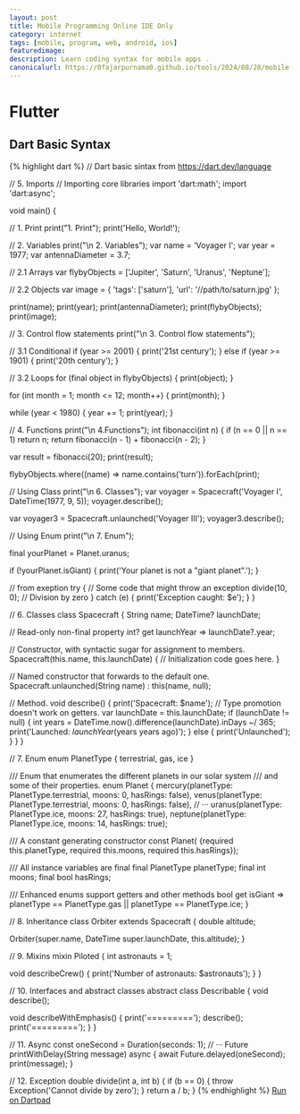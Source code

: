 ```yaml
---
layout: post
title: Mobile Programming Online IDE Only
category: internet
tags: [mobile, program, web, android, ios]
featuredimage: 
description: Learn coding syntax for mobile apps .
canonicalurl: https://0fajarpurnama0.github.io/tools/2024/08/28/mobile-programming-online-ide-only
---
```

# Flutter

## Dart Basic Syntax

{% highlight dart %}
// Dart basic sintax from https://dart.dev/language

// 5. Imports
// Importing core libraries
import 'dart:math';
import 'dart:async';

void main() {
  
  // 1. Print
  print("1. Print");
  print('Hello, World!');
 
  // 2. Variables
  print("\n 2. Variables");
  var name = 'Voyager I';
  var year = 1977;
  var antennaDiameter = 3.7;
  
  // 2.1 Arrays
  var flybyObjects = ['Jupiter', 'Saturn', 'Uranus', 'Neptune'];
  
  // 2.2 Objects
  var image = {
    'tags': ['saturn'],
    'url': '//path/to/saturn.jpg'
  };
  
  print(name);
  print(year);
  print(antennaDiameter);
  print(flybyObjects);
  print(image);
  
  // 3. Control flow statements
  print("\n 3. Control flow statements");
  
  // 3.1 Conditional
  if (year >= 2001) {
    print('21st century');
  } else if (year >= 1901) {
    print('20th century');
  }
  
  // 3.2 Loops
  for (final object in flybyObjects) {
    print(object);
  }

  for (int month = 1; month <= 12; month++) {
    print(month);
  }

  while (year < 1980) {
    year += 1;
    print(year);
  }
  
  // 4. Functions
  print("\n 4.Functions");
  int fibonacci(int n) {
    if (n == 0 || n == 1) return n;
    return fibonacci(n - 1) + fibonacci(n - 2);
  }

  var result = fibonacci(20);
  print(result);
  
  flybyObjects.where((name) => name.contains('turn')).forEach(print);
  
  // Using Class
  print("\n 6. Classes");
  var voyager = Spacecraft('Voyager I', DateTime(1977, 9, 5));
  voyager.describe();

  var voyager3 = Spacecraft.unlaunched('Voyager III');
  voyager3.describe();
  
  
  // Using Enum
  print("\n 7. Enum");
  
  final yourPlanet = Planet.uranus;

  if (!yourPlanet.isGiant) {
    print('Your planet is not a "giant planet".');
  }
  
  // from exeption
  try {
    // Some code that might throw an exception
    divide(10, 0); // Division by zero
  } catch (e) {
    print('Exception caught: $e');
  }
}

// 6. Classes
class Spacecraft {
  String name;
  DateTime? launchDate;

  // Read-only non-final property
  int? get launchYear => launchDate?.year;

  // Constructor, with syntactic sugar for assignment to members.
  Spacecraft(this.name, this.launchDate) {
    // Initialization code goes here.
  }

  // Named constructor that forwards to the default one.
  Spacecraft.unlaunched(String name) : this(name, null);

  // Method.
  void describe() {
    print('Spacecraft: $name');
    // Type promotion doesn't work on getters.
    var launchDate = this.launchDate;
    if (launchDate != null) {
      int years = DateTime.now().difference(launchDate).inDays ~/ 365;
      print('Launched: $launchYear ($years years ago)');
    } else {
      print('Unlaunched');
    }
  }
}

// 7. Enum
enum PlanetType { terrestrial, gas, ice }

/// Enum that enumerates the different planets in our solar system
/// and some of their properties.
enum Planet {
  mercury(planetType: PlanetType.terrestrial, moons: 0, hasRings: false),
  venus(planetType: PlanetType.terrestrial, moons: 0, hasRings: false),
  // ···
  uranus(planetType: PlanetType.ice, moons: 27, hasRings: true),
  neptune(planetType: PlanetType.ice, moons: 14, hasRings: true);

  /// A constant generating constructor
  const Planet(
      {required this.planetType, required this.moons, required this.hasRings});

  /// All instance variables are final
  final PlanetType planetType;
  final int moons;
  final bool hasRings;

  /// Enhanced enums support getters and other methods
  bool get isGiant =>
      planetType == PlanetType.gas || planetType == PlanetType.ice;
}

// 8. Inheritance
class Orbiter extends Spacecraft {
  double altitude;

  Orbiter(super.name, DateTime super.launchDate, this.altitude);
}

// 9. Mixins
mixin Piloted {
  int astronauts = 1;

  void describeCrew() {
    print('Number of astronauts: $astronauts');
  }
}

// 10. Interfaces and abstract classes
abstract class Describable {
  void describe();

  void describeWithEmphasis() {
    print('=========');
    describe();
    print('=========');
  }
}

// 11. Async
const oneSecond = Duration(seconds: 1);
// ···
Future<void> printWithDelay(String message) async {
  await Future.delayed(oneSecond);
  print(message);
}

// 12. Exception
double divide(int a, int b) {
  if (b == 0) {
    throw Exception('Cannot divide by zero');
  }
  return a / b;
}
{% endhighlight %}
[Run on Dartpad](https://dartpad.dev/?id=52d995a5b5df90fb00d2137c0aac9fce)
